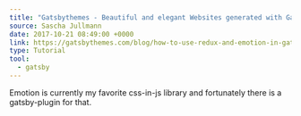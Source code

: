 ```yaml
---
title: "Gatsbythemes - Beautiful and elegant Websites generated with Gatsby"
source: Sascha Jullmann
date: 2017-10-21 08:49:00 +0000
link: https://gatsbythemes.com/blog/how-to-use-redux-and-emotion-in-gatsby/
type: Tutorial
tool:
  - gatsby
---
```

Emotion is currently my favorite css-in-js library and fortunately there is a gatsby-plugin for that. 






